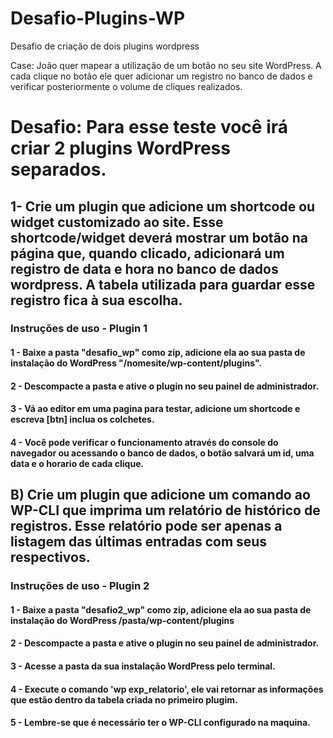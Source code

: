 # Desafio-Plugins-WP
Desafio de criação de dois plugins wordpress

Case: João quer mapear a utilização de um botão no seu site WordPress. A cada clique no botão ele quer adicionar um registro no banco de dados e verificar posteriormente o volume de cliques realizados.

# Desafio: Para esse teste você irá criar 2 plugins WordPress separados.

## 1- Crie um plugin que adicione um shortcode ou widget customizado ao site. Esse shortcode/widget deverá mostrar um botão na página que, quando clicado, adicionará um registro de data e hora no banco de dados wordpress. A tabela utilizada para guardar esse registro fica à sua escolha.

### Instruções  de uso - Plugin 1  
  #### 1 - Baixe a pasta "desafio_wp" como zip, adicione ela ao sua pasta de instalação do WordPress "/nomesite/wp-content/plugins".
  #### 2 - Descompacte a pasta e ative o plugin no seu painel de administrador.
  #### 3 - Vá ao editor em uma pagina para testar, adicione um shortcode e escreva [btn] inclua os colchetes. 
  #### 4 - Você pode verificar o funcionamento através do console do navegador ou acessando o banco de dados, o botão salvará um id, uma data e o horario de cada clique.

## B) Crie um plugin que adicione um comando ao WP-CLI que imprima um relatório de histórico de registros. Esse relatório pode ser apenas a listagem das últimas entradas com seus respectivos.

### Instruções  de uso -  Plugin 2 
  #### 1 - Baixe a pasta "desafio2_wp" como zip, adicione ela ao sua pasta de instalação do WordPress /pasta/wp-content/plugins 
  #### 2 - Descompacte a pasta e ative o plugin no seu painel de administrador.
  #### 3 - Acesse a pasta da sua instalação WordPress pelo terminal.
  #### 4 - Execute o comando 'wp exp_relatorio', ele vai retornar as informações que estão dentro da tabela criada no primeiro plugim.
  #### 5 - Lembre-se que é necessário ter o WP-CLI configurado na maquina.
